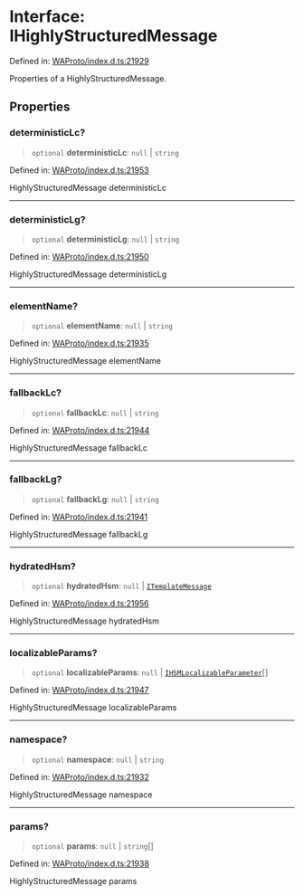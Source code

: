 # Interface: IHighlyStructuredMessage

Defined in: [WAProto/index.d.ts:21929](https://github.com/Fokusdotid/Baileys/blob/86ad0f8078178c8586062ad3364a59e068f4b3b2/WAProto/index.d.ts#L21929)

Properties of a HighlyStructuredMessage.

## Properties

### deterministicLc?

> `optional` **deterministicLc**: `null` \| `string`

Defined in: [WAProto/index.d.ts:21953](https://github.com/Fokusdotid/Baileys/blob/86ad0f8078178c8586062ad3364a59e068f4b3b2/WAProto/index.d.ts#L21953)

HighlyStructuredMessage deterministicLc

***

### deterministicLg?

> `optional` **deterministicLg**: `null` \| `string`

Defined in: [WAProto/index.d.ts:21950](https://github.com/Fokusdotid/Baileys/blob/86ad0f8078178c8586062ad3364a59e068f4b3b2/WAProto/index.d.ts#L21950)

HighlyStructuredMessage deterministicLg

***

### elementName?

> `optional` **elementName**: `null` \| `string`

Defined in: [WAProto/index.d.ts:21935](https://github.com/Fokusdotid/Baileys/blob/86ad0f8078178c8586062ad3364a59e068f4b3b2/WAProto/index.d.ts#L21935)

HighlyStructuredMessage elementName

***

### fallbackLc?

> `optional` **fallbackLc**: `null` \| `string`

Defined in: [WAProto/index.d.ts:21944](https://github.com/Fokusdotid/Baileys/blob/86ad0f8078178c8586062ad3364a59e068f4b3b2/WAProto/index.d.ts#L21944)

HighlyStructuredMessage fallbackLc

***

### fallbackLg?

> `optional` **fallbackLg**: `null` \| `string`

Defined in: [WAProto/index.d.ts:21941](https://github.com/Fokusdotid/Baileys/blob/86ad0f8078178c8586062ad3364a59e068f4b3b2/WAProto/index.d.ts#L21941)

HighlyStructuredMessage fallbackLg

***

### hydratedHsm?

> `optional` **hydratedHsm**: `null` \| [`ITemplateMessage`](ITemplateMessage.md)

Defined in: [WAProto/index.d.ts:21956](https://github.com/Fokusdotid/Baileys/blob/86ad0f8078178c8586062ad3364a59e068f4b3b2/WAProto/index.d.ts#L21956)

HighlyStructuredMessage hydratedHsm

***

### localizableParams?

> `optional` **localizableParams**: `null` \| [`IHSMLocalizableParameter`](../namespaces/HighlyStructuredMessage/interfaces/IHSMLocalizableParameter.md)[]

Defined in: [WAProto/index.d.ts:21947](https://github.com/Fokusdotid/Baileys/blob/86ad0f8078178c8586062ad3364a59e068f4b3b2/WAProto/index.d.ts#L21947)

HighlyStructuredMessage localizableParams

***

### namespace?

> `optional` **namespace**: `null` \| `string`

Defined in: [WAProto/index.d.ts:21932](https://github.com/Fokusdotid/Baileys/blob/86ad0f8078178c8586062ad3364a59e068f4b3b2/WAProto/index.d.ts#L21932)

HighlyStructuredMessage namespace

***

### params?

> `optional` **params**: `null` \| `string`[]

Defined in: [WAProto/index.d.ts:21938](https://github.com/Fokusdotid/Baileys/blob/86ad0f8078178c8586062ad3364a59e068f4b3b2/WAProto/index.d.ts#L21938)

HighlyStructuredMessage params

